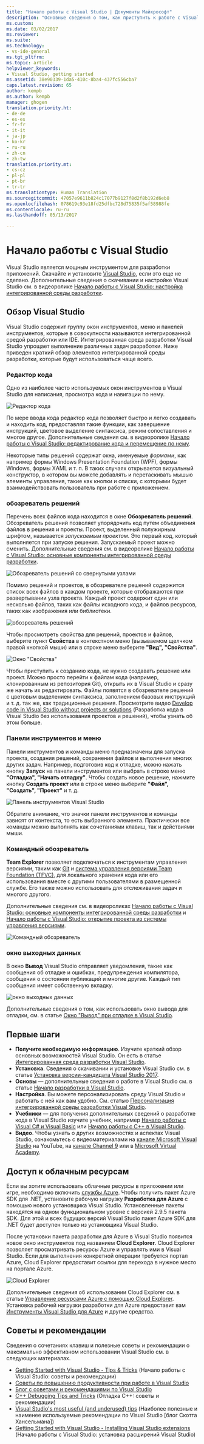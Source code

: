 ```yaml
---
title: "Начало работы с Visual Studio | Документы Майкрософт"
description: "Основные сведения о том, как приступить к работе с Visual Studio"
ms.custom: 
ms.date: 03/02/2017
ms.reviewer: 
ms.suite: 
ms.technology:
- vs-ide-general
ms.tgt_pltfrm: 
ms.topic: article
helpviewer_keywords:
- Visual Studio, getting started
ms.assetid: 38e90339-1da5-410c-8ba4-437fc556cba7
caps.latest.revision: 65
author: kempb
ms.author: kempb
manager: ghogen
translation.priority.ht:
- de-de
- es-es
- fr-fr
- it-it
- ja-jp
- ko-kr
- ru-ru
- zh-cn
- zh-tw
translation.priority.mt:
- cs-cz
- pl-pl
- pt-br
- tr-tr
ms.translationtype: Human Translation
ms.sourcegitcommit: 47057e9611b824c17077b9127f8d2f8b192d6eb8
ms.openlocfilehash: 078619c93e18fd25dfbc728d75835f5af58988fe
ms.contentlocale: ru-ru
ms.lasthandoff: 05/13/2017

---
```

# <a name="get-started-with-visual-studio"></a>Начало работы с Visual Studio

Visual Studio является мощным инструментом для разработки приложений. Скачайте и установите [Visual Studio](https://www.visualstudio.com/vs/), если это еще не сделано. Дополнительные сведения о скачивании и настройке Visual Studio см. в видеоролике [Начало работы с Visual Studio: настройка интегрированной среды разработки](https://www.youtube.com/watch?v=xLCedknQkN0&list=PLReL099Y5nRfw6VNvzMkv0sabT2crbSpK&index=1).

## <a name="visual-studio-tour"></a>Обзор Visual Studio
Visual Studio содержит группу окон инструментов, меню и панелей инструментов, которые в совокупности называются интегрированной средой разработки или IDE. Интегрированная среда разработки Visual Studio упрощает выполнение различных задач разработки. Ниже приведен краткий обзор элементов интегрированной среды разработки, которые будут использоваться чаще всего.

### <a name="code-editor"></a>Редактор кода
Одно из наиболее часто используемых окон инструментов в Visual Studio для написания, просмотра кода и навигации по нему.

![Редактор кода](~/ide/media/VSIDE_CodeWindow.png)

По мере ввода кода редактор кода позволяет быстро и легко создавать и находить код, предоставляя такие функции, как завершение инструкций, цветовое выделение синтаксиса, режим сопоставления и многое другое. Дополнительные сведения см. в видеоролике [Начало работы с Visual Studio: редактирование кода и перемещение по нему](https://www.youtube.com/watch?v=4glwwioCVjA&list=PLReL099Y5nRfw6VNvzMkv0sabT2crbSpK&index=5).

Некоторые типы решений содержат окна, именуемые *формами*, как например формы Windows Presentation Foundation (WPF), формы Windows, формы XAML и т. п. В таких случаях открывается визуальный конструктор, в котором вы можете добавлять и перетаскивать мышью элементы управления, такие как кнопки и списки, с которыми будет взаимодействовать пользователь при работе с приложением.

### <a name="solution-explorer"></a>обозреватель решений

Перечень всех файлов кода находится в окне **Обозреватель решений**. Обозреватель решений позволяет упорядочить код путем объединения файлов в решения и проекты. Проект, выделенный полужирным шрифтом, называется *запускаемым проектом*. Это первый код, который выполняется при запуске решения. Запускаемый проект можно сменить. Дополнительные сведения см. в видеоролике [Начало работы с Visual Studio: основные компоненты интегрированной среды разработки](https://www.youtube.com/watch?v=JHc3_gsCmZg&index=2&list=PLReL099Y5nRfw6VNvzMkv0sabT2crbSpK).

![Обозреватель решений со свернутыми узлами](~/ide/media/VSIDE_SolutionExplorer2_callouts.png)

 Помимо решений и проектов, в обозревателе решений содержится список всех файлов в каждом проекте, которые отображаются при развертывании узла проекта. Каждый проект содержит один или несколько файлов, таких как файлы исходного кода, и файлов ресурсов, таких как изображения или библиотеки.

![обозреватель решений](~/ide/media/VSIDE_SolutionExplorer3.png)

Чтобы просмотреть свойства для решений, проектов и файлов, выберите пункт **Свойства** в контекстном меню (вызываемом щелчком правой кнопкой мыши) или в строке меню выберите **"Вид", "Свойства"**.

![Окно \"Свойства\"](~/ide/media/VSIDE_SolutionExplorer4.png)

Чтобы приступить к созданию кода, не нужно создавать решение или проект. Можно просто перейти к файлам кода (например, клонированным из репозитория Git), открыть их в Visual Studio и сразу же начать их редактировать. Файлы появятся в обозревателе решений с цветовым выделением синтаксиса, заполнением базовых инструкций и т. д. так же, как традиционные решения. Просмотрите видео [Develop code in Visual Studio without projects or solutions](../ide/develop-code-in-visual-studio-without-projects-or-solutions.md) (Разработка кода в Visual Studio без использования проектов и решений), чтобы узнать об этом больше.

### <a name="toolbar-and-menus"></a>Панели инструментов и меню
Панели инструментов и команды меню предназначены для запуска проекта, создания решений, сохранения файлов и выполнения многих других задач. Например, подготовив код к отладке, можно нажать кнопку **Запуск** на панели инструментов или выбрать в строке меню **"Отладка", "Начать отладку"**. Чтобы создать новое решение, нажмите кнопку **Создать проект** или в строке меню выберите **"Файл", "Создать", "Проект"** и т. д.

![Панель инструментов Visual Studio](~/ide/media/VSIDE_SolutionExplorer5_callouts.png)

Обратите внимание, что значки панели инструментов и команды зависят от контекста, то есть выбранного элемента. Практически все команды можно выполнять как сочетаниями клавиш, так и действиями мыши.

### <a name="team-explorer"></a>Командный обозреватель
**Team Explorer** позволяет подключаться к инструментам управления версиями, таким как [Git](https://git-scm.com/) и [система управления версиями Team Foundation (TFVC)](https://www.visualstudio.com/en-us/docs/tfvc/overview), для локального хранения кода или его использования вместе с другими пользователями в размещенной службе. Его также можно использовать для отслеживания задач и многого другого.

Дополнительные сведения см. в видеороликах [Начало работы с Visual Studio: основные компоненты интегрированной среды разработки](https://www.youtube.com/watch?v=JHc3_gsCmZg&index=2&list=PLReL099Y5nRfw6VNvzMkv0sabT2crbSpK) и [Начало работы с Visual Studio: открытие проекта из системы управления версиями](https://www.youtube.com/watch?v=pc9vX_4RGV4&list=PLReL099Y5nRfw6VNvzMkv0sabT2crbSpK&index=3).

![Командный обозреватель](../ide/media/TeamExplorer.png)

### <a name="output-window"></a>окно выходных данных
В окно **Вывод** Visual Studio отправляет уведомления, такие как сообщения об отладке и ошибках, предупреждения компилятора, сообщения о состоянии публикаций и многие другие. Каждый тип сообщения имеет собственную вкладку.

![окно выходных данных](~/ide/media/VSIDE_OutputWindow.png)

Дополнительные сведения о том, как использовать окно вывода для отладки, см. в статье [Окно "Вывод" при отладке в Visual Studio](https://blogs.msdn.microsoft.com/visualstudioalm/2015/02/09/the-output-window-while-debugging-with-visual-studio/).

## <a name="first-steps"></a>Первые шаги
- **Получите необходимую информацию**. Изучите краткий обзор основных возможностей Visual Studio. Он есть в статье [Интегрированная среда разработки Visual Studio](../ide/visual-studio-ide.md).
- **Установка**. Сведения о скачивании и установке Visual Studio см. в статье [Установка версии-кандидата Visual Studio 2017](../install/install-visual-studio.md).
- **Основы** — дополнительные сведения о работе в Visual Studio см. в статье [Начало разработки в Visual Studio](../ide/get-started-developing-with-visual-studio.md).
- **Настройка**. Вы можете персонализировать среду Visual Studio и работать с ней как вам удобно. См. статью [Персонализация интегрированной среды разработки Visual Studio](../ide/personalizing-the-visual-studio-ide.md).
- **Учебники** — для получения дополнительных сведений о разработке кода в Visual Studio изучите учебник, например [Начало работы с Visual C# и Visual Basic](../ide/getting-started-with-visual-csharp-and-visual-basic.md) или [Начало работы с C++ в Visual Studio](../ide/getting-started-with-cpp-in-visual-studio.md).
- **Видео**. Чтобы узнать о других возможностях и аспектах Visual Studio, ознакомьтесь с видеоматериалами на [канале Microsoft Visual Studio](https://www.youtube.com/user/VisualStudio/videos) на YouTube, на [канале Channel 9](https://channel9.msdn.com/Tags/visual+studio) или в [Microsoft Virtual Academy](https://mva.microsoft.com/product-training/visual-studio-courses#!jobf=Developer).

## <a name="access-cloud-based-resources"></a>Доступ к облачным ресурсам

Если вы хотите использовать облачные ресурсы в приложении или игре, необходимо включить [службы Azure](https://azure.microsoft.com/en-us/services/). Чтобы получить пакет Azure SDK для .NET, установите рабочую нагрузку **Разработка для Azure** с помощью нового установщика Visual Studio. Установленные пакеты находятся на одном функциональном уровне с версией 2.9.5 пакета SDK. Для этой и всех будущих версий Visual Studio пакет Azure SDK для .NET будет доступен только из установщика Visual Studio.

После установки пакета разработки для Azure в Visual Studio появится новое окно инструментов под названием **Cloud Explorer**. Cloud Explorer позволяет просматривать ресурсы Azure и управлять ими в Visual Studio. Если для выполнения конкретной операции требуется портал Azure, Cloud Explorer предоставит ссылки для перехода в нужное место на портале Azure.

![Cloud Explorer](~/ide/media/VSIDE_CloudExplorer.png)

Дополнительные сведения об использовании Cloud Explorer см. в статье [Управление ресурсами Azure с помощью Cloud Explorer](https://azure.microsoft.com/en-us/documentation/articles/vs-azure-tools-resources-managing-with-cloud-explorer/).
Установка рабочей нагрузки разработки для Azure предоставит вам [Инструменты Visual Studio для Azure](https://www.visualstudio.com/vs/azure-tools/) и другие средства.

## <a name="tips-and-tricks"></a>Советы и рекомендации
Сведения о сочетаниях клавиш и полезные советы и рекомендации о максимально эффективном использовании Visual Studio см. в следующих материалах.
- [Getting Started with Visual Studio - Tips & Tricks](https://www.youtube.com/watch?v=vmXqGwn1Glk&list=PLReL099Y5nRfw6VNvzMkv0sabT2crbSpK&index=4) (Начало работы с Visual Studio: советы и рекомендации)
- [Советы по повышению продуктивности при работе в Visual Studio](../ide/productivity-tips-for-visual-studio.md)
- [Блог с советами и рекомендациями по Visual Studio](https://channel9.msdn.com/events/TechEd/2013/DEV-B353)
- [C++ Debugging Tips and Tricks](https://channel9.msdn.com/Shows/Visual-Studio-Toolbox/C-Plus-Plus-Debugging-Tips-and-Tricks) (Отладка C++: советы и рекомендации)
- [Visual Studio's most useful (and underused) tips](https://www.hanselman.com/blog/VisualStudiosMostUsefulAndUnderusedTips.aspx) (Наиболее полезные и наименее используемые рекомендации по Visual Studio [блог Скотта Хансельмана])
- [Getting Started with Visual Studio - Installing Visual Studio extensions](https://www.youtube.com/watch?v=MWLLQaknRZY&list=PLReL099Y5nRfw6VNvzMkv0sabT2crbSpK&index=7) (Начало работы с Visual Studio: установка расширений Visual Studio)

